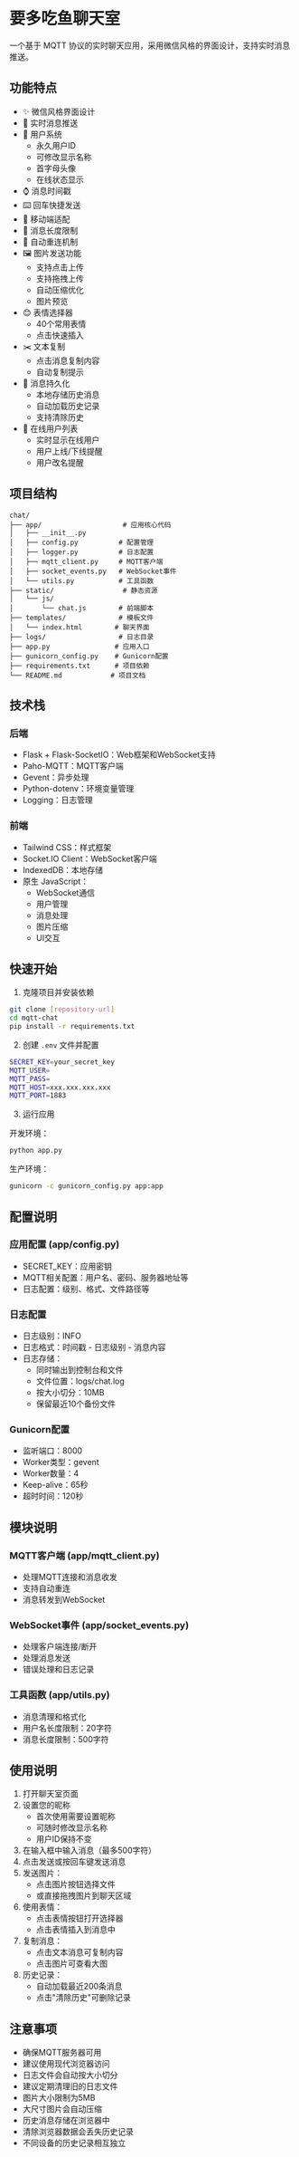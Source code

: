 # 要多吃鱼聊天室

一个基于 MQTT 协议的实时聊天应用，采用微信风格的界面设计，支持实时消息推送。

## 功能特点

- ✨ 微信风格界面设计
- 🚀 实时消息推送
- 👤 用户系统
  - 永久用户ID
  - 可修改显示名称
  - 首字母头像
  - 在线状态显示
- ⌚ 消息时间戳
- ⌨️ 回车快捷发送
- 📱 移动端适配
- 📝 消息长度限制
- 🔄 自动重连机制
- 🖼️ 图片发送功能
  - 支持点击上传
  - 支持拖拽上传
  - 自动压缩优化
  - 图片预览
- 😊 表情选择器
  - 40个常用表情
  - 点击快速插入
- ✂️ 文本复制
  - 点击消息复制内容
  - 自动复制提示
- 💾 消息持久化
  - 本地存储历史消息
  - 自动加载历史记录
  - 支持清除历史
- 👥 在线用户列表
  - 实时显示在线用户
  - 用户上线/下线提醒
  - 用户改名提醒

## 项目结构

```
chat/
├── app/                    # 应用核心代码
│   ├── __init__.py
│   ├── config.py          # 配置管理
│   ├── logger.py          # 日志配置
│   ├── mqtt_client.py     # MQTT客户端
│   ├── socket_events.py   # WebSocket事件
│   └── utils.py           # 工具函数
├── static/                 # 静态资源
│   └── js/
│       └── chat.js        # 前端脚本
├── templates/             # 模板文件
│   └── index.html        # 聊天界面
├── logs/                  # 日志目录
├── app.py                # 应用入口
├── gunicorn_config.py    # Gunicorn配置
├── requirements.txt      # 项目依赖
└── README.md            # 项目文档
```

## 技术栈

### 后端
- Flask + Flask-SocketIO：Web框架和WebSocket支持
- Paho-MQTT：MQTT客户端
- Gevent：异步处理
- Python-dotenv：环境变量管理
- Logging：日志管理

### 前端
- Tailwind CSS：样式框架
- Socket.IO Client：WebSocket客户端
- IndexedDB：本地存储
- 原生 JavaScript：
  - WebSocket通信
  - 用户管理
  - 消息处理
  - 图片压缩
  - UI交互

## 快速开始

1. 克隆项目并安装依赖
```bash
git clone [repository-url]
cd mqtt-chat
pip install -r requirements.txt
```

2. 创建 `.env` 文件并配置
```bash
SECRET_KEY=your_secret_key
MQTT_USER=
MQTT_PASS=
MQTT_HOST=xxx.xxx.xxx.xxx
MQTT_PORT=1883
```

3. 运行应用

开发环境：
```bash
python app.py
```

生产环境：
```bash
gunicorn -c gunicorn_config.py app:app
```

## 配置说明

### 应用配置 (app/config.py)
- SECRET_KEY：应用密钥
- MQTT相关配置：用户名、密码、服务器地址等
- 日志配置：级别、格式、文件路径等

### 日志配置
- 日志级别：INFO
- 日志格式：时间戳 - 日志级别 - 消息内容
- 日志存储：
  - 同时输出到控制台和文件
  - 文件位置：logs/chat.log
  - 按大小切分：10MB
  - 保留最近10个备份文件

### Gunicorn配置
- 监听端口：8000
- Worker类型：gevent
- Worker数量：4
- Keep-alive：65秒
- 超时时间：120秒

## 模块说明

### MQTT客户端 (app/mqtt_client.py)
- 处理MQTT连接和消息收发
- 支持自动重连
- 消息转发到WebSocket

### WebSocket事件 (app/socket_events.py)
- 处理客户端连接/断开
- 处理消息发送
- 错误处理和日志记录

### 工具函数 (app/utils.py)
- 消息清理和格式化
- 用户名长度限制：20字符
- 消息长度限制：500字符

## 使用说明

1. 打开聊天室页面
2. 设置您的昵称
   - 首次使用需要设置昵称
   - 可随时修改显示名称
   - 用户ID保持不变
3. 在输入框中输入消息（最多500字符）
4. 点击发送或按回车键发送消息
5. 发送图片：
   - 点击图片按钮选择文件
   - 或直接拖拽图片到聊天区域
6. 使用表情：
   - 点击表情按钮打开选择器
   - 点击表情插入到消息中
7. 复制消息：
   - 点击文本消息可复制内容
   - 点击图片可查看大图
8. 历史记录：
   - 自动加载最近200条消息
   - 点击"清除历史"可删除记录

## 注意事项

- 确保MQTT服务器可用
- 建议使用现代浏览器访问
- 日志文件会自动按大小切分
- 建议定期清理旧的日志文件
- 图片大小限制为5MB
- 大尺寸图片会自动压缩
- 历史消息存储在浏览器中
- 清除浏览器数据会丢失历史记录
- 不同设备的历史记录相互独立

